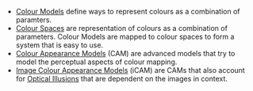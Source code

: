 - [Colour Models](Colour%20Models/Colour%20Models.md) define ways to represent colours as a combination of paramters.
- [Colour Spaces](Colour%20Spaces/Colour%20Space.md) are representation of colours as a combination of parameters. Colour Models are mapped to colour spaces to form a system that is easy to use.
- [Colour Appearance Models](Colour%20Appearance%20Models/Colour%20Appearance%20Models.md) (CAM) are advanced models that try to model the perceptual aspects of colour mapping.
- [Image Colour Appearance Models](Image%20Colour%20Appearance%20Models/Image%20Colour%20Appearance%20Models.md) (iCAM) are CAMs that also account for [Optical Illusions](../Optical%20Illusions.md) that are dependent on the images in context.
